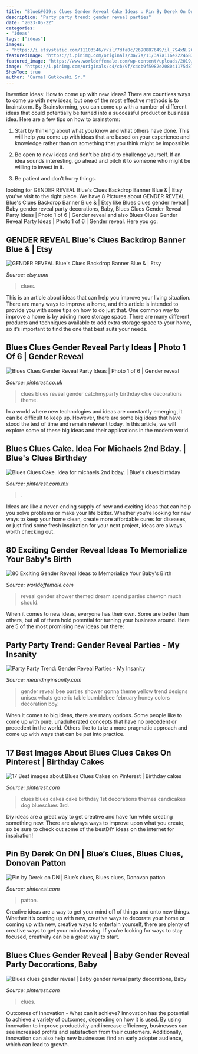 ```yaml
---
title: "Blue&#039;s Clues Gender Reveal Cake Ideas : Pin By Derek On Dn"
description: "Party party trend: gender reveal parties"
date: "2023-05-22"
categories:
- "ideas"
tags: ["ideas"]
images:
- "https://i.etsystatic.com/11103546/r/il/7dfa0c/2690887649/il_794xN.2690887649_72ah.jpg"
featuredImage: "https://i.pinimg.com/originals/3a/7a/11/3a7a116e2224683f5252a74956bf4fd0.jpg"
featured_image: "https://www.worldoffemale.com/wp-content/uploads/2019/01/gender-reveal-party-spend_1024x1024.jpg"
image: "https://i.pinimg.com/originals/c4/cb/9f/c4cb9f5982e208041175d87605f6ff21.jpg"
ShowToc: true
author: "Carmel Gutkowski Sr."
---
```



Invention ideas: How to come up with new ideas?
There are countless ways to come up with new ideas, but one of the most effective methods is to brainstorm. By Brainstorming, you can come up with a number of different ideas that could potentially be turned into a successful product or business idea. Here are a few tips on how to brainstorm:
1. Start by thinking about what you know and what others have done. This will help you come up with ideas that are based on your experience and knowledge rather than on something that you think might be impossible.

2. Be open to new ideas and don’t be afraid to challenge yourself. If an idea sounds interesting, go ahead and pitch it to someone who might be willing to invest in it.

3. Be patient and don’t hurry things.

	

		
looking for GENDER REVEAL Blue&#039;s Clues Backdrop Banner Blue &amp; | Etsy you've visit to the right place. We have 8 Pictures about GENDER REVEAL Blue&#039;s Clues Backdrop Banner Blue &amp; | Etsy like Blues clues gender reveal | Baby gender reveal party decorations, Baby, Blues Clues Gender Reveal Party Ideas | Photo 1 of 6 | Gender reveal and also Blues Clues Gender Reveal Party Ideas | Photo 1 of 6 | Gender reveal. Here you go:
		
    
## GENDER REVEAL Blue&#039;s Clues Backdrop Banner Blue &amp; | Etsy

<img loading=lazy src="https://i.etsystatic.com/11103546/r/il/7dfa0c/2690887649/il_794xN.2690887649_72ah.jpg" onerror="this.onerror=null;this.src='https://tse4.mm.bing.net/th?id=OIP.X9ukzsCFZw63xWTVOedByQHaF7&amp;pid=15.1';" alt="GENDER REVEAL Blue&#039;s Clues Backdrop Banner Blue &amp; | Etsy">

_Source: etsy.com_

>clues. 

	

This is an article about ideas that can help you improve your living situation. There are many ways to improve a home, and this article is intended to provide you with some tips on how to do just that. One common way to improve a home is by adding more storage space. There are many different products and techniques available to add extra storage space to your home, so it’s important to find the one that best suits your needs.

    
## Blues Clues Gender Reveal Party Ideas | Photo 1 Of 6 | Gender Reveal

<img loading=lazy src="https://i.pinimg.com/originals/5e/1a/c5/5e1ac58951d8941f9867918ab4ddb328.jpg" onerror="this.onerror=null;this.src='https://tse4.mm.bing.net/th?id=OIP.T-AzRllPzTDOwjdq-J7m-AHaJ4&amp;pid=15.1';" alt="Blues Clues Gender Reveal Party Ideas | Photo 1 of 6 | Gender reveal">

_Source: pinterest.co.uk_

>clues blues reveal gender catchmyparty birthday clue decorations theme. 

	

In a world where new technologies and ideas are constantly emerging, it can be difficult to keep up. However, there are some big ideas that have stood the test of time and remain relevant today. In this article, we will explore some of these big ideas and their applications in the modern world.

    
## Blues Clues Cake. Idea For Michaels 2nd Bday. | Blue&#039;s Clues Birthday

<img loading=lazy src="https://i.pinimg.com/originals/c4/cb/9f/c4cb9f5982e208041175d87605f6ff21.jpg" onerror="this.onerror=null;this.src='https://tse1.mm.bing.net/th?id=OIP.FtcCaBropqO15WDzu1FUzAHaH3&amp;pid=15.1';" alt="Blues Clues Cake. Idea for michaels 2nd bday. | Blue&#039;s clues birthday">

_Source: pinterest.com.mx_

>. 

	

Ideas are like a never-ending supply of new and exciting ideas that can help you solve problems or make your life better. Whether you're looking for new ways to keep your home clean, create more affordable cures for diseases, or just find some fresh inspiration for your next project, ideas are always worth checking out.

    
## 80 Exciting Gender Reveal Ideas To Memorialize Your Baby&#039;s Birth

<img loading=lazy src="https://www.worldoffemale.com/wp-content/uploads/2019/01/gender-reveal-party-spend_1024x1024.jpg" onerror="this.onerror=null;this.src='https://tse3.mm.bing.net/th?id=OIP.ib3m2M8FEda5VWnVLxypGwHaFB&amp;pid=15.1';" alt="80 Exciting Gender Reveal Ideas to Memorialize Your Baby&#039;s Birth">

_Source: worldoffemale.com_

>reveal gender shower themed dream spend parties chevron much should. 

	

When it comes to new ideas, everyone has their own. Some are better than others, but all of them hold potential for turning your business around. Here are 5 of the most promising new ideas out there: 

    
## Party Party Trend: Gender Reveal Parties - My Insanity

<img loading=lazy src="http://3.bp.blogspot.com/_LHwl7C3OT3Y/TVAQHGSQLRI/AAAAAAAAMbQ/4g1JIA2rCz8/s1600/IMG_6590.JPG" onerror="this.onerror=null;this.src='https://tse2.mm.bing.net/th?id=OIP.t_2F1fbwBNGdEwsBo2RnQgHaJ4&amp;pid=15.1';" alt="Party Party Trend: Gender Reveal Parties - My Insanity">

_Source: meandmyinsanity.com_

>gender reveal bee parties shower gonna theme yellow trend designs unisex whats generic table bumblebee february honey colors decoration boy. 

	

When it comes to big ideas, there are many options. Some people like to come up with pure, unadulterated concepts that have no precedent or precedent in the world. Others like to take a more pragmatic approach and come up with ways that can be put into practice. 

    
## 17 Best Images About Blues Clues Cakes On Pinterest | Birthday Cakes

<img loading=lazy src="https://s-media-cache-ak0.pinimg.com/736x/48/9f/81/489f813dfc7d188b51d4151fcfbafc9a.jpg" onerror="this.onerror=null;this.src='https://tse3.mm.bing.net/th?id=OIP.tPi9wpActOk3h9JRhgdauAHaJ6&amp;pid=15.1';" alt="17 Best images about Blues Clues Cakes on Pinterest | Birthday cakes">

_Source: pinterest.com_

>clues blues cakes cake birthday 1st decorations themes candicakes dog bluesclues 3rd. 

	

Diy ideas are a great way to get creative and have fun while creating something new. There are always ways to improve upon what you create, so be sure to check out some of the bestDIY ideas on the internet for inspiration!

    
## Pin By Derek On DN | Blue’s Clues, Blues Clues, Donovan Patton

<img loading=lazy src="https://i.pinimg.com/originals/3a/7a/11/3a7a116e2224683f5252a74956bf4fd0.jpg" onerror="this.onerror=null;this.src='https://tse1.mm.bing.net/th?id=OIP.li1qH7cuW3vlHrvGIIqPVgHaFk&amp;pid=15.1';" alt="Pin by Derek on DN | Blue’s clues, Blues clues, Donovan patton">

_Source: pinterest.com_

>patton. 

	

Creative ideas are a way to get your mind off of things and onto new things. Whether it’s coming up with new, creative ways to decorate your home or coming up with new, creative ways to entertain yourself, there are plenty of creative ways to get your mind moving. If you’re looking for ways to stay focused, creativity can be a great way to start.

    
## Blues Clues Gender Reveal | Baby Gender Reveal Party Decorations, Baby

<img loading=lazy src="https://i.pinimg.com/736x/d4/0d/a4/d40da413402359696d843be8e5b2b7b6.jpg" onerror="this.onerror=null;this.src='https://tse3.mm.bing.net/th?id=OIP.4LSGJMA_HSJs7LBoz0221AHaQA&amp;pid=15.1';" alt="Blues clues gender reveal | Baby gender reveal party decorations, Baby">

_Source: pinterest.com_

>clues. 

	

Outcomes of Innovation - What can it achieve?
Innovation has the potential to achieve a variety of outcomes, depending on how it is used. By using innovation to improve productivity and increase efficiency, businesses can see increased profits and satisfaction from their customers. Additionally, innovation can also help new businesses find an early adopter audience, which can lead to growth.

